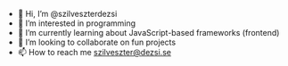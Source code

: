 - 👋 Hi, I’m @szilveszterdezsi
- 👀 I’m interested in programming
- 🌱 I’m currently learning about JavaScript-based frameworks (frontend)
- 💞️ I’m looking to collaborate on fun projects
- 📫 How to reach me szilveszter@dezsi.se

